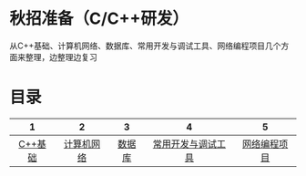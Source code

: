 # 秋招准备（C/C++研发）
从C++基础、计算机网络、数据库、常用开发与调试工具、网络编程项目几个方面来整理，边整理边复习

# 目录
| 1 | 2 | 3 | 4 | 5 |
| :-: | :-: | :-: | :-: | :-: |
| [C++基础](https://github.com/ofdm/dadunzi/blob/master/C%2B%2B基础.md) | [计算机网络](https://github.com/ofdm/dadunzi/blob/master/计算机网络.md) | [数据库](https://github.com/ofdm/dadunzi/blob/master/数据库.md) | [常用开发与调试工具](https://github.com/ofdm/dadunzi/blob/master/开发与调试工具.md) | [网络编程项目](https://github.com/ofdm/myHttpServer) |